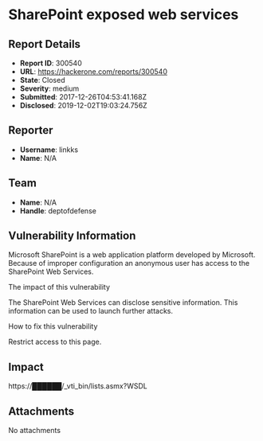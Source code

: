# SharePoint exposed web services

## Report Details
- **Report ID**: 300540
- **URL**: https://hackerone.com/reports/300540
- **State**: Closed
- **Severity**: medium
- **Submitted**: 2017-12-26T04:53:41.168Z
- **Disclosed**: 2019-12-02T19:03:24.756Z

## Reporter
- **Username**: linkks
- **Name**: N/A

## Team
- **Name**: N/A
- **Handle**: deptofdefense

## Vulnerability Information
Microsoft SharePoint is a web application platform developed by Microsoft. Because of improper configuration an anonymous user has access to the SharePoint Web Services.

The impact of this vulnerability

The SharePoint Web Services can disclose sensitive information. This information can be used to launch further attacks.

How to fix this vulnerability

Restrict access to this page.

## Impact

https://██████/_vti_bin/lists.asmx?WSDL

## Attachments
No attachments
